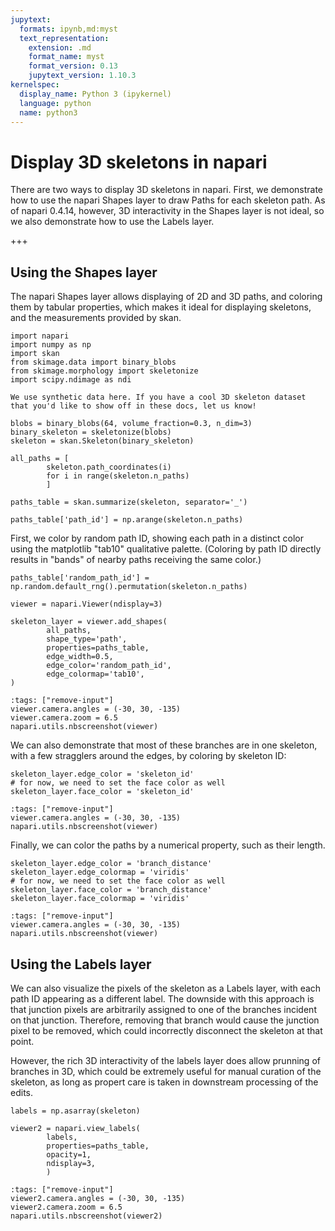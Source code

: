 ```yaml
---
jupytext:
  formats: ipynb,md:myst
  text_representation:
    extension: .md
    format_name: myst
    format_version: 0.13
    jupytext_version: 1.10.3
kernelspec:
  display_name: Python 3 (ipykernel)
  language: python
  name: python3
---
```


# Display 3D skeletons in napari

There are two ways to display 3D skeletons in napari. First, we demonstrate how to use the napari Shapes layer to draw Paths for each skeleton path. As of napari 0.4.14, however, 3D interactivity in the Shapes layer is not ideal, so we also demonstrate how to use the Labels layer.

+++

## Using the Shapes layer

The napari Shapes layer allows displaying of 2D and 3D paths, and coloring them by tabular properties, which makes it ideal for displaying skeletons, and the measurements provided by skan.

```{code-cell} ipython3
import napari
import numpy as np
import skan
from skimage.data import binary_blobs
from skimage.morphology import skeletonize
import scipy.ndimage as ndi
```

```{note}
We use synthetic data here. If you have a cool 3D skeleton dataset that you'd like to show off in these docs, let us know!
```

```{code-cell} ipython3
blobs = binary_blobs(64, volume_fraction=0.3, n_dim=3)
binary_skeleton = skeletonize(blobs)
skeleton = skan.Skeleton(binary_skeleton)
```

```{code-cell} ipython3
all_paths = [
        skeleton.path_coordinates(i)
        for i in range(skeleton.n_paths)
        ]
```

```{code-cell} ipython3
paths_table = skan.summarize(skeleton, separator='_')
```

```{code-cell} ipython3
paths_table['path_id'] = np.arange(skeleton.n_paths)
```

First, we color by random path ID, showing each path in a distinct color using the matplotlib "tab10" qualitative palette. (Coloring by path ID directly results in "bands" of nearby paths receiving the same color.)

```{code-cell} ipython3
paths_table['random_path_id'] = np.random.default_rng().permutation(skeleton.n_paths)
```

```{code-cell} ipython3
viewer = napari.Viewer(ndisplay=3)

skeleton_layer = viewer.add_shapes(
        all_paths,
        shape_type='path',
        properties=paths_table,
        edge_width=0.5,
        edge_color='random_path_id',
        edge_colormap='tab10',
)
```

```{code-cell} ipython3
:tags: ["remove-input"]
viewer.camera.angles = (-30, 30, -135)
viewer.camera.zoom = 6.5
napari.utils.nbscreenshot(viewer)
```

We can also demonstrate that most of these branches are in one skeleton, with a few stragglers around the edges, by coloring by skeleton ID:

```{code-cell} ipython3
skeleton_layer.edge_color = 'skeleton_id'
# for now, we need to set the face color as well
skeleton_layer.face_color = 'skeleton_id'
```

```{code-cell} ipython3
:tags: ["remove-input"]
viewer.camera.angles = (-30, 30, -135)
napari.utils.nbscreenshot(viewer)
```

Finally, we can color the paths by a numerical property, such as their length.

```{code-cell} ipython3
skeleton_layer.edge_color = 'branch_distance'
skeleton_layer.edge_colormap = 'viridis'
# for now, we need to set the face color as well
skeleton_layer.face_color = 'branch_distance'
skeleton_layer.face_colormap = 'viridis'
```

```{code-cell} ipython3
:tags: ["remove-input"]
viewer.camera.angles = (-30, 30, -135)
napari.utils.nbscreenshot(viewer)
```

## Using the Labels layer

We can also visualize the pixels of the skeleton as a Labels layer, with each path ID appearing as a different label. The downside with this approach is that junction pixels are arbitrarily assigned to one of the branches incident on that junction. Therefore, removing that branch would cause the junction pixel to be removed, which could incorrectly disconnect the skeleton at that point.

However, the rich 3D interactivity of the labels layer does allow prunning of branches in 3D, which could be extremely useful for manual curation of the skeleton, as long as propert care is taken in downstream processing of the edits.

```{code-cell} ipython3
labels = np.asarray(skeleton)

viewer2 = napari.view_labels(
        labels,
        properties=paths_table,
        opacity=1,
        ndisplay=3,
        )
```

```{code-cell} ipython3
:tags: ["remove-input"]
viewer2.camera.angles = (-30, 30, -135)
viewer2.camera.zoom = 6.5
napari.utils.nbscreenshot(viewer2)
```

```{code-cell} ipython3

```
